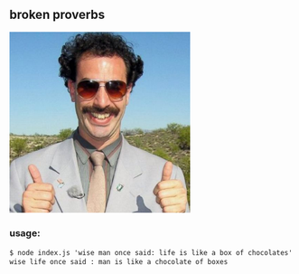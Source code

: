 ## broken proverbs

<img width='320' height='320' src='borat.png' />

### usage:

```
$ node index.js 'wise man once said: life is like a box of chocolates'
wise life once said : man is like a chocolate of boxes
```
